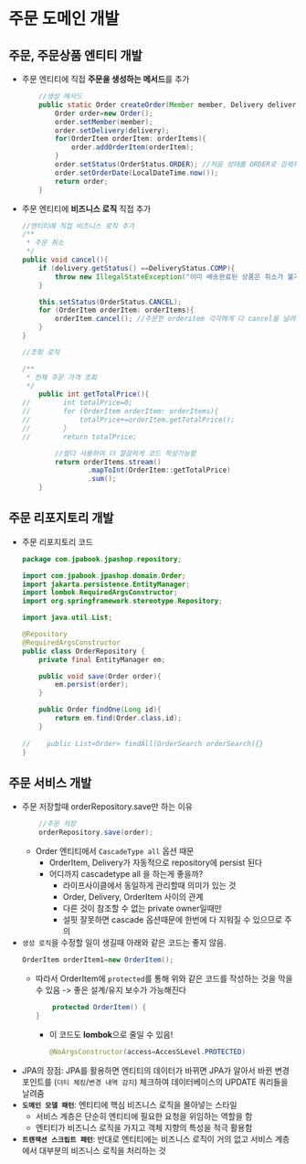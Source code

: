 # 주문 도메인 개발

## 주문, 주문상품 엔티티 개발
* 주문 엔티티에 직접 **주문을 생성하는 메서드**를 추가
    ```java
        //생성 메서드
        public static Order createOrder(Member member, Delivery delivery, OrderItem... orderItems){
            Order order=new Order();
            order.setMember(member);
            order.setDelivery(delivery);
            for(OrderItem orderItem: orderItems){
                order.addOrderItem(orderItem);
            }
            order.setStatus(OrderStatus.ORDER); //처음 상태를 ORDER로 강제해둠
            order.setOrderDate(LocalDateTime.now());
            return order;
        }
    ```
* 주문 엔티티에 **비즈니스 로직** 직접 추가
    ```java
    //엔티티에 직접 비즈니스 로직 추가
    /**
     * 주문 취소
     */
    public void cancel(){
        if (delivery.getStatus() ==DeliveryStatus.COMP){
            throw new IllegalStateException("이미 배송완료된 상품은 취소가 불가능합니다.");
        }

        this.setStatus(OrderStatus.CANCEL);
        for (OrderItem orderItem: orderItems){
            orderItem.cancel(); //주문한 orderitem 각각에게 다 cancel을 날려줌
        }
    }

    //조회 로직

    /**
     * 전체 주문 가격 조회
     */
        public int getTotalPrice(){
    //        int totalPrice=0;
    //        for (OrderItem orderItem: orderItems){
    //            totalPrice+=orderItem.getTotalPrice();
    //        }
    //        return totalPrice;

            //람다 사용하여 더 깔끔하게 코드 작성가능함
            return orderItems.stream()
                    .mapToInt(OrderItem::getTotalPrice)
                    .sum();
        }
    ```
## 주문 리포지토리 개발
* 주문 리포지토리 코드
    ```java
    package com.jpabook.jpashop.repository;

    import com.jpabook.jpashop.domain.Order;
    import jakarta.persistence.EntityManager;
    import lombok.RequiredArgsConstructor;
    import org.springframework.stereotype.Repository;

    import java.util.List;

    @Repository
    @RequiredArgsConstructor
    public class OrderRepository {
        private final EntityManager em;

        public void save(Order order){
            em.persist(order);
        }

        public Order findOne(Long id){
            return em.find(Order.class,id);
        }
        
    //    public List<Order> findAll(OrderSearch orderSearch){}
    }

    ```
## 주문 서비스 개발 
* 주문 저장할때 orderRepository.save만 하는 이유 
    ```java
        //주문 저장
        orderRepository.save(order);
    ```
    * Order 엔티티에서 `CascadeType all` 옵션 때문
        * OrderItem, Delivery가 자동적으로 repository에 persist 된다
        * 어디까지 cascadetype all 을 하는게 좋을까?
            * 라이프사이클에서 동일하게 관리할때 의미가 있는 것
            * Order, Delivery, OrderItem 사이의 관계
            * 다른 것이 참조할 수 없는 private owner일때만
            * 설핏 잘못하면 cascade 옵션때문에 한번에 다 지워질 수 있으므로 주의 
* `생성 로직`을 수정할 일이 생길때 아래와 같은 코드는 좋지 않음. 
    ```java
    OrderItem orderItem1=new OrderItem();
    ```
    * 따라서 OrderItem에 `protected`를 통해 위와 같은 코드를 작성하는 것을 막을 수 있음 -> 좋은 설계/유지 보수가 가능해진다 
        ```java
            protected OrderItem() {
        }
        ```
        * 이 코드도 **lombok**으로 줄일 수 있음! 
            ```java
            @NoArgsConstructor(access=AccesSLevel.PROTECTED)
            ```
* JPA의 장점: JPA를 활용하면 엔티티의 데이터가 바뀌면 JPA가 알아서 바뀐 변경 포인트를 (`더티 체킹`/`변경 내역 감지`) 체크하여 데이터베이스의 UPDATE 쿼리들을 날려줌 
* **`도메인 모델 패턴`**: 엔티티에 핵심 비즈니스 로직을 몰아넣는 스타일 
    * 서비스 계층은 단순히 엔티티에 필요한 요청을 위임하는 역할을 함 
    * 엔티티가 비즈니스 로직을 가지고 객체 지향의 특성을 적극 활용함 
* **`트랜잭션 스크립트 패턴`**: 반대로 엔티티에는 비즈니스 로직이 거의 없고 서비스 계층에서 대부분의 비즈니스 로직을 처리하는 것 